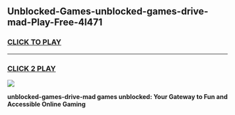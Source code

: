 
## Unblocked-Games-unblocked-games-drive-mad-Play-Free-4l471
<h3>
<a href="https://premium76.site?title=unblocked-games-drive-mad&ref=18A">CLICK TO PLAY</a></h3>
<hr>

<h3>
<a href="https://premium76.site?title=unblocked-games-drive-mad&ref=18A">CLICK 2 PLAY</a>
  
</h3>

<a href="https://premium76.site?title=unblocked-games-drive-mad&ref=18A"><img src="https://clearcache.store/games.png"></a>


**unblocked-games-drive-mad games unblocked: Your Gateway to Fun and Accessible Online Gaming**
